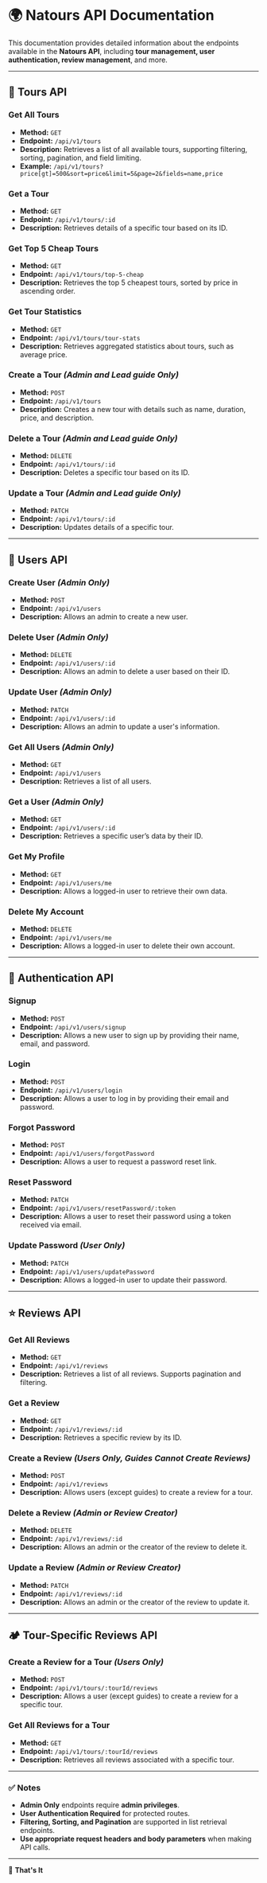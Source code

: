 # 🌍 Natours API Documentation

This documentation provides detailed information about the endpoints available in the **Natours API**, including **tour management, user authentication, review management**, and more.

---

## 🚀 **Tours API**

### **Get All Tours**
- **Method:** `GET`
- **Endpoint:** `/api/v1/tours`
- **Description:** Retrieves a list of all available tours, supporting filtering, sorting, pagination, and field limiting.  
- **Example:**  `/api/v1/tours?price[gt]=500&sort=price&limit=5&page=2&fields=name,price`

### **Get a Tour**
- **Method:** `GET`
- **Endpoint:** `/api/v1/tours/:id`
- **Description:** Retrieves details of a specific tour based on its ID.

### **Get Top 5 Cheap Tours**
- **Method:** `GET`
- **Endpoint:** `/api/v1/tours/top-5-cheap`
- **Description:** Retrieves the top 5 cheapest tours, sorted by price in ascending order.

### **Get Tour Statistics**
- **Method:** `GET`
- **Endpoint:** `/api/v1/tours/tour-stats`
- **Description:** Retrieves aggregated statistics about tours, such as average price.

### **Create a Tour** *(Admin and Lead guide Only)*
- **Method:** `POST`
- **Endpoint:** `/api/v1/tours`
- **Description:** Creates a new tour with details such as name, duration, price, and description.

### **Delete a Tour** *(Admin and Lead guide Only)*
- **Method:** `DELETE`
- **Endpoint:** `/api/v1/tours/:id`
- **Description:** Deletes a specific tour based on its ID.

### **Update a Tour** *(Admin and Lead guide Only)*
- **Method:** `PATCH`
- **Endpoint:** `/api/v1/tours/:id`
- **Description:** Updates details of a specific tour.

---

## 👤 **Users API**

### **Create User** *(Admin Only)*
- **Method:** `POST`
- **Endpoint:** `/api/v1/users`
- **Description:** Allows an admin to create a new user.

### **Delete User** *(Admin Only)*
- **Method:** `DELETE`
- **Endpoint:** `/api/v1/users/:id`
- **Description:** Allows an admin to delete a user based on their ID.

### **Update User** *(Admin Only)*
- **Method:** `PATCH`
- **Endpoint:** `/api/v1/users/:id`
- **Description:** Allows an admin to update a user's information.

### **Get All Users** *(Admin Only)*
- **Method:** `GET`
- **Endpoint:** `/api/v1/users`
- **Description:** Retrieves a list of all users.

### **Get a User** *(Admin Only)*
- **Method:** `GET`
- **Endpoint:** `/api/v1/users/:id`
- **Description:** Retrieves a specific user’s data by their ID.

### **Get My Profile**
- **Method:** `GET`
- **Endpoint:** `/api/v1/users/me`
- **Description:** Allows a logged-in user to retrieve their own data.

### **Delete My Account**
- **Method:** `DELETE`
- **Endpoint:** `/api/v1/users/me`
- **Description:** Allows a logged-in user to delete their own account.

---

## 🔑 **Authentication API**

### **Signup**
- **Method:** `POST`
- **Endpoint:** `/api/v1/users/signup`
- **Description:** Allows a new user to sign up by providing their name, email, and password.

### **Login**
- **Method:** `POST`
- **Endpoint:** `/api/v1/users/login`
- **Description:** Allows a user to log in by providing their email and password.

### **Forgot Password**
- **Method:** `POST`
- **Endpoint:** `/api/v1/users/forgotPassword`
- **Description:** Allows a user to request a password reset link.

### **Reset Password**
- **Method:** `PATCH`
- **Endpoint:** `/api/v1/users/resetPassword/:token`
- **Description:** Allows a user to reset their password using a token received via email.

### **Update Password** *(User Only)*
- **Method:** `PATCH`
- **Endpoint:** `/api/v1/users/updatePassword`
- **Description:** Allows a logged-in user to update their password.

---

## ⭐ **Reviews API**

### **Get All Reviews**
- **Method:** `GET`
- **Endpoint:** `/api/v1/reviews`
- **Description:** Retrieves a list of all reviews. Supports pagination and filtering.

### **Get a Review**
- **Method:** `GET`
- **Endpoint:** `/api/v1/reviews/:id`
- **Description:** Retrieves a specific review by its ID.

### **Create a Review** *(Users Only, Guides Cannot Create Reviews)*
- **Method:** `POST`
- **Endpoint:** `/api/v1/reviews`
- **Description:** Allows users (except guides) to create a review for a tour.

### **Delete a Review** *(Admin or Review Creator)*
- **Method:** `DELETE`
- **Endpoint:** `/api/v1/reviews/:id`
- **Description:** Allows an admin or the creator of the review to delete it.

### **Update a Review** *(Admin or Review Creator)*
- **Method:** `PATCH`
- **Endpoint:** `/api/v1/reviews/:id`
- **Description:** Allows an admin or the creator of the review to update it.

---

## 🏕 **Tour-Specific Reviews API**

### **Create a Review for a Tour** *(Users Only)*
- **Method:** `POST`
- **Endpoint:** `/api/v1/tours/:tourId/reviews`
- **Description:** Allows a user (except guides) to create a review for a specific tour.

### **Get All Reviews for a Tour**
- **Method:** `GET`
- **Endpoint:** `/api/v1/tours/:tourId/reviews`
- **Description:** Retrieves all reviews associated with a specific tour.

---

### ✅ **Notes**
- **Admin Only** endpoints require **admin privileges**.
- **User Authentication Required** for protected routes.
- **Filtering, Sorting, and Pagination** are supported in list retrieval endpoints.
- **Use appropriate request headers and body parameters** when making API calls.

---

📌 **That's It** 

